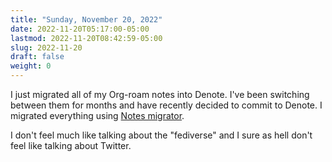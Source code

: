 ```yaml
---
title: "Sunday, November 20, 2022"
date: 2022-11-20T05:17:00-05:00
lastmod: 2022-11-20T08:42:59-05:00
slug: 2022-11-20
draft: false
weight: 0
---
```


I just migrated all of my Org-roam notes into Denote. I've been switching between them for months and have recently decided to commit to Denote. I migrated everything using [Notes migrator](https://github.com/bitspook/notes-migrator/blob/master/nm-org-roam-to-denote.el).

I don't feel much like talking about the "fediverse" and I sure as hell don't feel like talking about Twitter.


[//]: # "Exported with love from a post written in Org mode"
[//]: # "- https://github.com/kaushalmodi/ox-hugo"